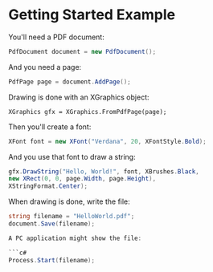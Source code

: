# Getting Started Example

You'll need a PDF document:

```c#
PdfDocument document = new PdfDocument();
```

And you need a page:

```c#
PdfPage page = document.AddPage();
```
Drawing is done with an XGraphics object:

```
XGraphics gfx = XGraphics.FromPdfPage(page);
```

Then you'll create a font:

```c#
XFont font = new XFont("Verdana", 20, XFontStyle.Bold);
```

And you use that font to draw a string:

```c#
gfx.DrawString("Hello, World!", font, XBrushes.Black,
new XRect(0, 0, page.Width, page.Height),
XStringFormat.Center);
```

When drawing is done, write the file:

```c#
string filename = "HelloWorld.pdf";
document.Save(filename);

A PC application might show the file:

```c#
Process.Start(filename);
```
